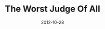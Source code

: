 ---
title: "The Worst Judge Of All"
speaker: "Jin Lee"
date: "2012-10-28"
sermonUrl: "//35.190.93.184/sermons/20121028_sunday_jin_lee_the_worst_judge_of_all.mp3"
---